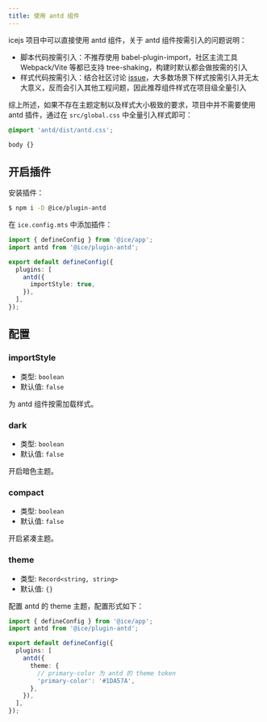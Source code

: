 ```yaml
---
title: 使用 antd 组件
---
```


icejs 项目中可以直接使用 antd 组件，关于 antd 组件按需引入的问题说明：
- 脚本代码按需引入：不推荐使用 babel-plugin-import，社区主流工具 Webpack/Vite 等都已支持 tree-shaking，构建时默认都会做按需的引入
- 样式代码按需引入：结合社区讨论 [issue](https://github.com/ant-design/ant-design/issues/16600#issuecomment-492572520)，大多数场景下样式按需引入并无太大意义，反而会引入其他工程问题，因此推荐组件样式在项目级全量引入

综上所述，如果不存在主题定制以及样式大小极致的要求，项目中并不需要使用 antd 插件，通过在 `src/global.css` 中全量引入样式即可：

```css title="src/global.css"
@import 'antd/dist/antd.css';

body {}
```

## 开启插件

安装插件：

```bash
$ npm i -D @ice/plugin-antd
```

在 `ice.config.mts` 中添加插件：

```ts title="ice.config.mts"
import { defineConfig } from '@ice/app';
import antd from '@ice/plugin-antd';

export default defineConfig({
  plugins: [
    antd({
      importStyle: true,
    }),
  ],
});
```

## 配置

### importStyle

- 类型: `boolean`
- 默认值: `false`

为 antd 组件按需加载样式。

### dark

- 类型: `boolean`
- 默认值: `false`

开启暗色主题。

### compact

- 类型: `boolean`
- 默认值: `false`

开启紧凑主题。

### theme

- 类型: `Record<string, string>`
- 默认值: `{}`

配置 antd 的 theme 主题，配置形式如下：

```ts title="ice.config.mts"
import { defineConfig } from '@ice/app';
import antd from '@ice/plugin-antd';

export default defineConfig({
  plugins: [
    antd({
      theme: {
        // primary-color 为 antd 的 theme token
        'primary-color': '#1DA57A',
      },
    }),
  ],
});
```